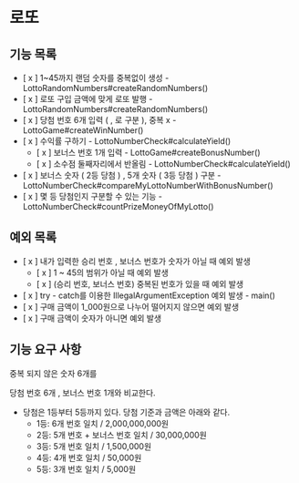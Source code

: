 # 로또 

## 기능 목록

- [ x ] 1~45까지 랜덤 숫자를 중복없이 생성 - LottoRandomNumbers#createRandomNumbers()
- [ x ] 로또 구입 금액에 맞게 로또 발행 - LottoRandomNumbers#createRandomNumbers()
- [ x ] 당첨 번호 6개 입력 ( , 로 구분 ), 중복 x - LottoGame#createWinNumber()
- [ x ] 수익률 구하기 - LottoNumberCheck#calculateYield()
  - [ x ] 보너스 번호 1개 입력 - LottoGame#createBonusNumber()
  - [ x ] 소수점 둘째자리에서 반올림 - LottoNumberCheck#calculateYield()
- [ x ] 보너스 숫자 ( 2등 당첨 ) , 5개 숫자 ( 3등 당첨 ) 구분 - LottoNumberCheck#compareMyLottoNumberWithBonusNumber()
- [ x ] 몇 등 당첨인지 구분할 수 있는 기능 - LottoNumberCheck#countPrizeMoneyOfMyLotto()

## 예외 목록
- [ x ] 내가 입력한 승리 번호 , 보너스 번호가 숫자가 아닐 때 예외 발생
  - [ x ] 1 ~ 45의 범위가 아닐 때 예외 발생
  - [ x ] (승리 번호, 보너스 번호) 중복된 번호가 있을 때 예외 발생
- [ x ] try - catch를 이용한 IllegalArgumentException 예외 발생 - main()
- [ x ] 구매 금액이 1_000원으로 나누어 떨어지지 않으면 예외 발생
- [ x ] 구매 금액이 숫자가 아니면 예외 발생



## 기능 요구 사항

중복 되지 않은 숫자 6개를 

당첨 번호 6개 , 보너스 번호 1개와 비교한다.

- 당첨은 1등부터 5등까지 있다. 당첨 기준과 금액은 아래와 같다.
    - 1등: 6개 번호 일치 / 2,000,000,000원
    - 2등: 5개 번호 + 보너스 번호 일치 / 30,000,000원
    - 3등: 5개 번호 일치 / 1,500,000원
    - 4등: 4개 번호 일치 / 50,000원
    - 5등: 3개 번호 일치 / 5,000원
